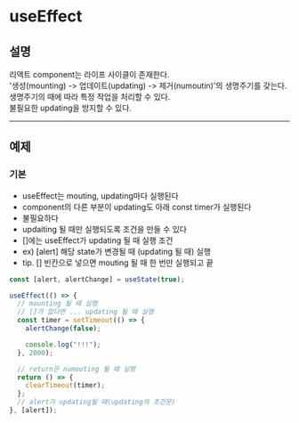 # useEffect

## 설명

리액트 component는 라이프 사이클이 존재한다.  
'생성(mounting) -> 업데이트(updating) -> 제거(numoutin)'의 생명주기를 갖는다.  
생명주기의 때에 따라 특정 작업을 처리할 수 있다.  
불필요한 updating을 방지할 수 있다.

---

## 예제

### 기본

- useEffect는 mouting, updating마다 실행된다
- component의 다른 부분이 updating도 아래 const timer가 실행된다
- 불필요하다
- updaiting 될 때만 실행되도록 조건을 만들 수 있다
- []에는 useEffect가 updating 될 때 실행 조건
- ex) [alert] 해당 state가 변경될 때 (updating 될 때) 실행
- tip. [] 빈칸으로 넣으면 mouting 될 때 한 번만 실행되고 끝

```javascript
const [alert, alertChange] = useState(true);

useEffect(() => {
  // mounting 될 때 실행
  // []가 없다면 ... updating 될 때 실행
  const timer = setTimeout(() => {
    alertChange(false);

    console.log("!!!");
  }, 2000);

  // return은 numouting 될 때 실행
  return () => {
    clearTimeout(timer);
  };
  // alert가 updating될 때(updating의 조건문)
}, [alert]);
```
